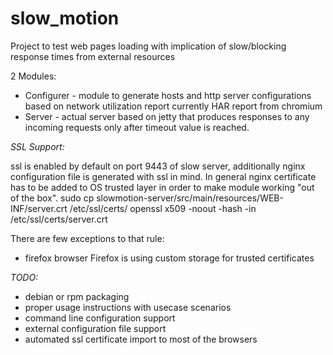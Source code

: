 slow_motion
============

Project to test web pages loading with implication of slow/blocking response times from external resources

2 Modules:

* Configurer - module to generate hosts and http server configurations based on network utilization report
currently HAR report from chromium
* Server - actual server based on jetty that produces responses to any incoming requests only after timeout
value is reached.

_SSL Support:_

ssl is enabled by default on port 9443 of slow server, additionally nginx configuration file is generated
with ssl in mind. In general nginx certificate has to be added to OS trusted layer in order to make module working
"out of the box".
    sudo cp slowmotion-server/src/main/resources/WEB-INF/server.crt /etc/ssl/certs/
    openssl x509 -noout -hash -in /etc/ssl/certs/server.crt

There are few exceptions to that rule:

* firefox browser
    Firefox is using custom storage for trusted certificates



_TODO:_
* debian or rpm packaging
* proper usage instructions with usecase scenarios
* command line configuration support
* external configuration file support
* automated ssl certificate import to most of the browsers
